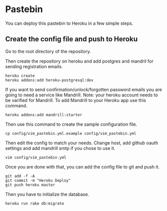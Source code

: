 # Pastebin

You can deploy this pastebin to Heroku in a few simple steps.

## Create the config file and push to Heroku

Go to the root directory of the repository.

Then create the repository on heroku and add postgres and mandril for
sending registration emails.

	heroku create
	heroku addons:add heroku-postgresql:dev

If you want to send confirmation/unlock/forgotten password emails you are
going to need a service like Mandrill. Note: your heroku account needs to
be varified for Mandrill. To add Mandrill to your Heroku app use this
command.

	heroku addons:add mandrill:starter	

Then use this command to create the sample configuration file. 

	cp config/vim_pastebin.yml.example config/vim_pastebin.yml

Then edit the config to match your needs. Change host, add github oauth
settings and add mandrill smtp if you chose to use it.

	vim config/vim_pastebin.yml

Once you are done with that, you can add the config file to git and push
it.

	git add -f -A
	git commit -m "Heroku Deploy"
	git push heroku master

Then you have to initialize the database.

	heroku run rake db:migrate

